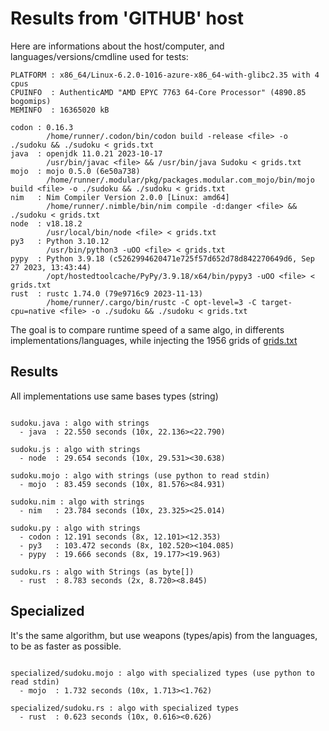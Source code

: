 # Results from 'GITHUB' host

Here are informations about the host/computer, and languages/versions/cmdline used for tests:
```
PLATFORM : x86_64/Linux-6.2.0-1016-azure-x86_64-with-glibc2.35 with 4 cpus
CPUINFO  : AuthenticAMD "AMD EPYC 7763 64-Core Processor" (4890.85 bogomips)
MEMINFO  : 16365020 kB

codon : 0.16.3
        /home/runner/.codon/bin/codon build -release <file> -o ./sudoku && ./sudoku < grids.txt
java  : openjdk 11.0.21 2023-10-17
        /usr/bin/javac <file> && /usr/bin/java Sudoku < grids.txt
mojo  : mojo 0.5.0 (6e50a738)
        /home/runner/.modular/pkg/packages.modular.com_mojo/bin/mojo build <file> -o ./sudoku && ./sudoku < grids.txt
nim   : Nim Compiler Version 2.0.0 [Linux: amd64]
        /home/runner/.nimble/bin/nim compile -d:danger <file> && ./sudoku < grids.txt
node  : v18.18.2
        /usr/local/bin/node <file> < grids.txt
py3   : Python 3.10.12
        /usr/bin/python3 -uOO <file> < grids.txt
pypy  : Python 3.9.18 (c5262994620471e725f57d652d78d842270649d6, Sep 27 2023, 13:43:44)
        /opt/hostedtoolcache/PyPy/3.9.18/x64/bin/pypy3 -uOO <file> < grids.txt
rust  : rustc 1.74.0 (79e9716c9 2023-11-13)
        /home/runner/.cargo/bin/rustc -C opt-level=3 -C target-cpu=native <file> -o ./sudoku && ./sudoku < grids.txt

```

The goal is to compare runtime speed of a same algo, in differents implementations/languages, while injecting the 1956 grids of [grids.txt](grids.txt)

## Results

All implementations use same bases types (string)

```

sudoku.java : algo with strings
  - java  : 22.550 seconds (10x, 22.136><22.790)

sudoku.js : algo with strings
  - node  : 29.654 seconds (10x, 29.531><30.638)

sudoku.mojo : algo with strings (use python to read stdin)
  - mojo  : 83.459 seconds (10x, 81.576><84.931)

sudoku.nim : algo with strings
  - nim   : 23.784 seconds (10x, 23.325><25.014)

sudoku.py : algo with strings
  - codon : 12.191 seconds (8x, 12.101><12.353)
  - py3   : 103.472 seconds (8x, 102.520><104.085)
  - pypy  : 19.666 seconds (8x, 19.177><19.963)

sudoku.rs : algo with Strings (as byte[])
  - rust  : 8.783 seconds (2x, 8.720><8.845)

```

## Specialized

It's the same algorithm, but use weapons (types/apis) from the languages, to be as faster as possible.

```

specialized/sudoku.mojo : algo with specialized types (use python to read stdin)
  - mojo  : 1.732 seconds (10x, 1.713><1.762)

specialized/sudoku.rs : algo with specialized types
  - rust  : 0.623 seconds (10x, 0.616><0.626)

```


